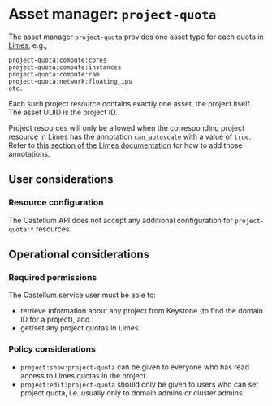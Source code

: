 # Asset manager: `project-quota`

The asset manager `project-quota` provides one asset type for each quota in [Limes](https://github.com/sapcc/limes), e.g.,

```
project-quota:compute:cores
project-quota:compute:instances
project-quota:compute:ram
project-quota:network:floating_ips
etc.
```

Each such project resource contains exactly one asset, the project itself. The asset UUID is the project ID.

Project resources will only be allowed when the corresponding project resource in Limes has the annotation
`can_autoscale` with a value of `true`. Refer to [this section of the Limes documentation][limes-doc] for how to add
those annotations.

[limes-doc]: https://github.com/sapcc/limes/blob/master/docs/operators/config.md#resource-behavior

## User considerations

### Resource configuration

The Castellum API does not accept any additional configuration for `project-quota:*` resources.

## Operational considerations

### Required permissions

The Castellum service user must be able to:

- retrieve information about any project from Keystone (to find the domain ID for a project), and
- get/set any project quotas in Limes.

### Policy considerations

- `project:show:project-quota` can be given to everyone who has read access to Limes quotas in the project.
- `project:edit:project-quota` should only be given to users who can set project quota, i.e. usually only to domain
  admins or cluster admins.
